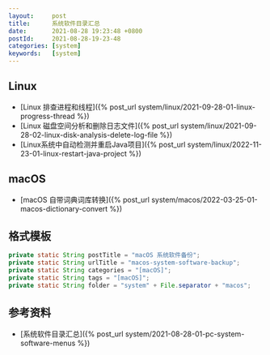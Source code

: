 ```yaml
---
layout:     post
title:      系统软件目录汇总
date:       2021-08-28 19:23:48 +0800
postId:     2021-08-28-19-23-48
categories: [system]
keywords:   [system]
---
```


## Linux
* [Linux 排查进程和线程]({% post_url system/linux/2021-09-28-01-linux-progress-thread %})
* [Linux 磁盘空间分析和删除日志文件]({% post_url system/linux/2021-09-28-02-linux-disk-analysis-delete-log-file %})
* [Linux系统中自动检测并重启Java项目]({% post_url system/linux/2022-11-23-01-linux-restart-java-project %})

## macOS
* [macOS 自带词典词库转换]({% post_url system/macos/2022-03-25-01-macos-dictionary-convert %})

## 格式模板
```java
private static String postTitle = "macOS 系统软件备份";
private static String urlTitle = "macos-system-software-backup";
private static String categories = "[macOS]";
private static String tags = "[macOS]";
private static String folder = "system" + File.separator + "macos";
```

## 参考资料
* [系统软件目录汇总]({% post_url system/2021-08-28-01-pc-system-software-menus %})
